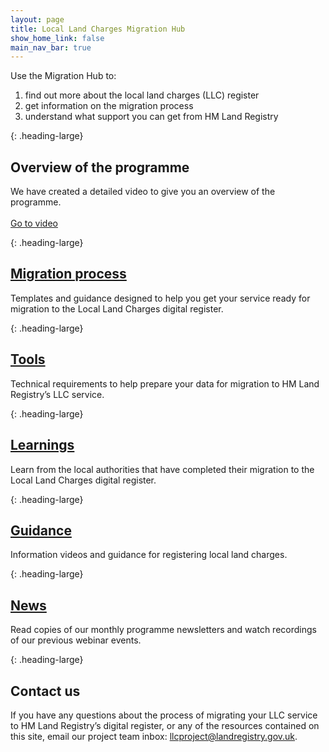 ```yaml
---
layout: page
title: Local Land Charges Migration Hub
show_home_link: false
main_nav_bar: true
---
```


Use the Migration Hub to:
<ol class='list list-bullet'>
  <li>find out more about the local land charges (LLC) register</li>
  <li>get information on the migration process</li>
  <li>understand what support you can get from HM Land Registry</li>
</ol>

{: .heading-large}
<h2>Overview of the programme</h2>
We have created a detailed video to give you an overview of the programme.
<br>
<br>
<a href='https://www.youtube.com/watch?v=8Ql7JtzB9ks' onclick='linkClicked()' class='button-link' aria-label='Go to programme overview video'>Go to video</a>

{: .heading-large}
<h2><a href='migration'>Migration process</a></h2>

Templates and guidance designed to help you get your service ready for migration to the Local Land Charges digital register. 

{: .heading-large}
<h2><a href='tools'>Tools</a></h2>

Technical requirements to help prepare your data for migration to HM Land Registry’s LLC service.

{: .heading-large}
<h2><a href='key-learnings'>Learnings</a></h2>

Learn from the local authorities that have completed their migration to the Local Land Charges digital register. 

{: .heading-large}
<h2><a href='guidance'>Guidance</a></h2>

Information videos and guidance for registering local land charges.

{: .heading-large}
<h2><a href='news'>News</a></h2>

Read copies of our monthly programme newsletters and watch recordings of our previous webinar events. 

{: .heading-large}
<h2>Contact us</h2>

If you have any questions about the process of migrating your LLC service to HM Land Registry’s digital register, or any of the resources contained on this site, email our project team inbox: <a href='mailto:llcproject@landregistry.gov.uk'>llcproject@landregistry.gov.uk</a>.

